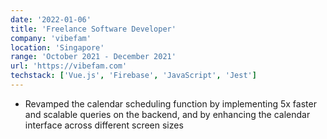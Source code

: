 ```yaml
---
date: '2022-01-06'
title: 'Freelance Software Developer'
company: 'vibefam'
location: 'Singapore'
range: 'October 2021 - December 2021'
url: 'https://vibefam.com'
techstack: ['Vue.js', 'Firebase', 'JavaScript', 'Jest']
---
```


- Revamped the calendar scheduling function by implementing 5x faster and scalable queries on the backend, and by enhancing the calendar interface across different screen sizes
